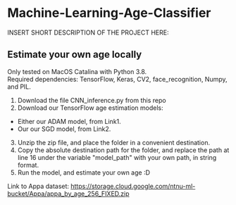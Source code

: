 # Machine-Learning-Age-Classifier

INSERT SHORT DESCRIPTION OF THE PROJECT HERE:

## Estimate your own age locally

Only tested on MacOS Catalina with Python 3.8.   
Required dependencies: TensorFlow, Keras, CV2, face_recognition, Numpy, and PIL.

1. Download the file CNN_inference.py from this repo
2. Download our TensorFlow age estimation models:
  - Either our ADAM model, from Link1. 
  - Our our SGD model, from Link2. 
3. Unzip the zip file, and place the folder in a convenient destination. 
4. Copy the absolute destination path for the folder, and replace the path at line 16 under the variable "model_path" with your own path, in string format. 
5. Run the model, and estimate your own age :D 


Link to Appa dataset: https://storage.cloud.google.com/ntnu-ml-bucket/Appa/appa_by_age_256_FIXED.zip


